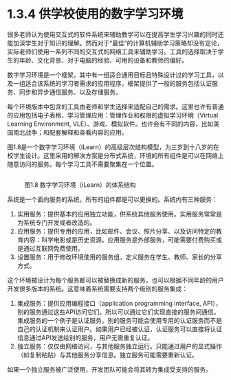 # 1.3.4 供学校使用的数字学习环境

很多老师认为使用交互式的软件系统来辅助教学可以在提高学生学习兴趣的同时还能加深学生对于知识的理解。然而对于“最佳”的计算机辅助学习策略却没有定论，实际老师们使用一系列不同的交互式的网络工具来辅助学习。工具的选择取决于学生的年龄、文化背景、对于电脑的经验、可用的设备和教师的偏好。

数字学习环境是一个框架，其中有一组适合通用目标且特殊设计过的学习工具，以及一组适合该系统的学习者需求的应用程序。框架提供了一般的服务包括认证服务、同步和异步通信服务、以及存储服务。

每个环境版本中包含的工具由老师和学生选择来适配自己的需求。这里也许有普通的应用包括电子表格、学习管理应用：管理作业和权限的虚拟学习环境（Virtual Learning Environment, VLE）、游戏、模拟软件。也许会有不同的内容，比如美国南北战争；和配套解释和查看内容的应用。

图1.8是一个数字学习环境（iLearn）的高级层次结构模型，为三岁到十八岁的在校学生设计。这里采用的解决方案是分布式系统，环境的所有组件是可以在网络上随意访问的服务。每个学习工具不需要聚集在一个位置。



<figure><img src="../../../../.gitbook/assets/图1.3.1.8.png" alt=""><figcaption><p>图1.8 数字学习环境（iLearn）的体系结构</p></figcaption></figure>

系统是一个面向服务的系统，所有的组件都是可以更换的。系统内有三种服务：

1. 实用服务：提供基本的应用独立功能，供系统其他服务使用。实用服务常常是为系统专门开发或者改造的。
2. 应用服务：提供专用的应用，比如邮件、会议、照片分享、以及访问特定的教育内容：科学电影或是历史资源。应用服务是外部服务，可能需要付费购买或是通过互联网免费使用。
3. 设置服务：用于修改环境使用的服务组，定义服务在学生、教师、家长的分享方式。

这个环境被设计为每个服务都可以被替换成新的服务，也可以根据不同年龄的用户开发很多版本的系统。这意味着系统需要支持两个级别的服务集成：

1. 集成服务：提供应用编程接口（application programming interface, API），别的服务通过这些API访问它们。所以可以通过它们实现直接的服务间通信。集成服务的一个例子是认证服务。别的服务可能会使用专用的认证服务而不是自己的认证机制来认证用户。如果用户已经被认证，认证服务可以直接将认证信息通过API发送给别的服务，用户无需重复认证。
2. 独立服务：仅仅由网络访问，与其他服务独立运行。只能通过用户的显式操作（如复制粘贴）与其他服务分享信息。独立服务可能需要重新认证。

如果一个独立服务被广泛使用，开发团队可能会将其转为集成受支持的服务。
